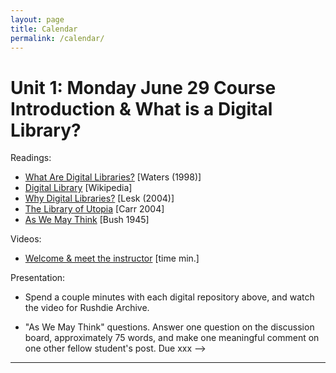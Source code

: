 ```yaml
---
layout: page
title: Calendar
permalink: /calendar/
---
```


# Unit 1: Monday June 29 Course Introduction & What is a Digital Library? 

Readings:


-  [What Are Digital Libraries?](https://www.clir.org/1998/07/clir-issues-number-4/) [Waters (1998)]
- [Digital Library](https://en.wikipedia.org/wiki/Digital_library) [Wikipedia]
- [Why Digital Libraries?](http://www.lesk.com/mlesk/follett/follett.html) [Lesk (2004)] 
- [The Library of Utopia](https://www.technologyreview.com/2012/04/25/116142/the-library-of-utopia/) [Carr 2004]
- [As We May Think](http://www.theatlantic.com/magazine/archive/1945/07/as-we-may-think/303881/) [Bush 1945]


Videos:
- [Welcome &amp; meet the instructor](link) [time min.]

Presentation:



- Spend a couple minutes with each digital repository above, and watch the video for Rushdie Archive.

- "As We May Think" questions. Answer one question on the discussion board, approximately 75 words, and make one meaningful comment on one other fellow student's post. Due xxx -->

------------
